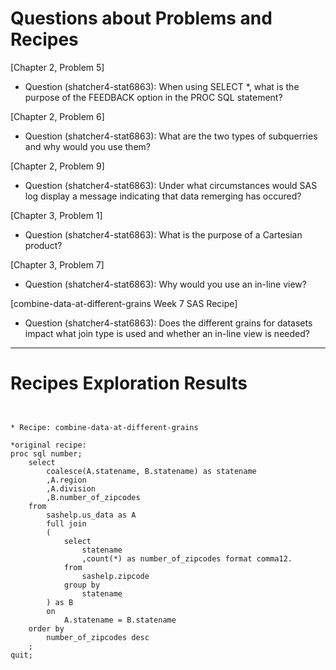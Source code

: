 
# Questions about Problems and Recipes



[Chapter 2, Problem 5]
- Question (shatcher4-stat6863): When using SELECT *, what is the purpose of the FEEDBACK option in the PROC SQL statement?



[Chapter 2, Problem 6]
- Question (shatcher4-stat6863): What are the two types of subquerries and why would you use them?



[Chapter 2, Problem 9]
- Question (shatcher4-stat6863): Under what circumstances would SAS log display a message indicating that data remerging has occured?



[Chapter 3, Problem 1]
- Question (shatcher4-stat6863): What is the purpose of a Cartesian product?



[Chapter 3, Problem 7]
- Question (shatcher4-stat6863): Why would you use an in-line view?



[combine-data-at-different-grains Week 7 SAS Recipe]
- Question (shatcher4-stat6863): Does the different grains for datasets impact what join type is used and whether an in-line view is needed?



***



# Recipes Exploration Results



```


* Recipe: combine-data-at-different-grains

*original recipe:
proc sql number;
    select
        coalesce(A.statename, B.statename) as statename
        ,A.region
        ,A.division
        ,B.number_of_zipcodes
    from
        sashelp.us_data as A
        full join
        (
            select
                statename
                ,count(*) as number_of_zipcodes format comma12.
            from
                sashelp.zipcode
            group by
                statename
        ) as B
        on
            A.statename = B.statename
    order by
        number_of_zipcodes desc
    ;
quit;



```

